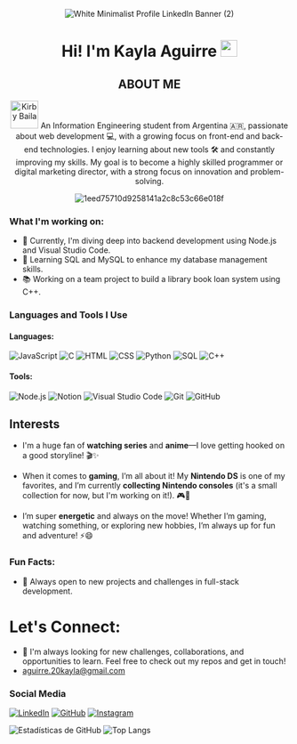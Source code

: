 <div align="center">
  
  ![White Minimalist Profile LinkedIn Banner (2)](https://github.com/user-attachments/assets/79b99b28-3f02-4c50-a134-07db289fcba8)

  
</div>


<div align="center">

# Hi! I'm Kayla Aguirre   <img src="https://media.giphy.com/media/hvRJCLFzcasrR4ia7z/giphy.gif" width="30px">


## ABOUT ME

<img src="https://i.pinimg.com/originals/2f/c1/b8/2fc1b8f82e14172e3bcae39ca8c8ab33.gif" alt="Kirby Baila" width="50" height="50"/>
 An Information Engineering student from Argentina 🇦🇷, passionate about web development 💻, with a growing focus on front-end and back-end technologies. I enjoy learning about new tools 🛠️ and constantly improving my skills. My goal is to become a highly skilled programmer or digital marketing director, with a strong focus on innovation and problem-solving.

 ![1eed75710d9258141a2c8c53c66e018f](https://github.com/user-attachments/assets/508540d5-36d3-4e28-abb3-e918cb30ade5)


</div>

### What I'm working on:
- 🔧 Currently, I'm diving deep into backend development using Node.js and Visual Studio Code.
- 💾 Learning SQL and MySQL to enhance my database management skills.
- 📚 Working on a team project to build a library book loan system using C++.

### Languages and Tools I Use

#### Languages:
![JavaScript](https://img.shields.io/badge/JavaScript-F7DF1E?style=for-the-badge&logo=javascript&logoColor=black)
![C](https://img.shields.io/badge/C-00599C?style=for-the-badge&logo=c&logoColor=white)
![HTML](https://img.shields.io/badge/HTML-E34F26?style=for-the-badge&logo=html5&logoColor=white)
![CSS](https://img.shields.io/badge/CSS-1572B6?style=for-the-badge&logo=css3&logoColor=white)
![Python](https://img.shields.io/badge/Python-3776AB?style=for-the-badge&logo=python&logoColor=white)
![SQL](https://img.shields.io/badge/SQL-4479A1?style=for-the-badge&logo=postgresql&logoColor=white)
![C++](https://img.shields.io/badge/C++-00599C?style=for-the-badge&logo=cplusplus&logoColor=white)

#### Tools:
![Node.js](https://img.shields.io/badge/Node.js-339933?style=for-the-badge&logo=nodedotjs&logoColor=white)
![Notion](https://img.shields.io/badge/Notion-000000?style=for-the-badge&logo=notion&logoColor=white)
![Visual Studio Code](https://img.shields.io/badge/Visual%20Studio%20Code-0078D4?style=for-the-badge&logo=visualstudiocode&logoColor=white)
![Git](https://img.shields.io/badge/Git-F05032?style=for-the-badge&logo=git&logoColor=white)
![GitHub](https://img.shields.io/badge/GitHub-181717?style=for-the-badge&logo=github&logoColor=white)




## Interests

- I'm a huge fan of **watching series** and **anime**—I love getting hooked on a good storyline! 🎬✨

- When it comes to **gaming**, I’m all about it! My **Nintendo DS** is one of my favorites, and I’m currently **collecting Nintendo consoles** (it's a small collection for now, but I'm working on it!). 🎮🌟

- I’m super **energetic** and always on the move! Whether I’m gaming, watching something, or exploring new hobbies, I’m always up for fun and adventure! ⚡😄

### Fun Facts:
- 🚀 Always open to new projects and challenges in full-stack development.

# Let's Connect:
- 🌟 I'm always looking for new challenges, collaborations, and opportunities to learn. Feel free to check out my repos and get in touch!
- aguirre.20kayla@gmail.com
  
<!-- Espacio vacío aquí -->
  
### Social Media

[![LinkedIn](https://img.shields.io/badge/LinkedIn-0A66C2?style=for-the-badge&logo=linkedin&logoColor=white)](https://www.linkedin.com/in/kayla-aguirre-3a1bb1287/)
[![GitHub](https://img.shields.io/badge/GitHub-181717?style=for-the-badge&logo=github&logoColor=white)](https://github.com/Kayla-git)
[![Instagram](https://img.shields.io/badge/Instagram-E4405F?style=for-the-badge&logo=instagram&logoColor=white)](https://www.instagram.com/kaylaguirre/)

<!-- Espacio vacío aquí -->
  
![Estadísticas de GitHub](https://github-readme-stats.vercel.app/api?username=Kayla-git&show_icons=true&theme=dracula)
![Top Langs](https://github-readme-stats.vercel.app/api/top-langs/?username=Kayla-git&layout=compact&theme=tokyonight)


